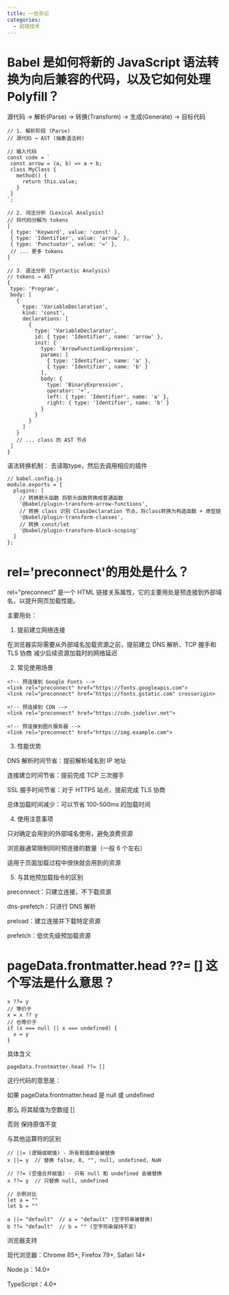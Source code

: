 ```yaml
---
title: 一些杂记
categories:
  - 前端技术
---
```




# Babel 是如何将新的 JavaScript 语法转换为向后兼容的代码，以及它如何处理 Polyfill？

 源代码 → 解析(Parse) → 转换(Transform) → 生成(Generate) → 目标代码
 ```
 // 1. 解析阶段 (Parse)
// 源代码 → AST (抽象语法树)

// 输入代码
const code = `
  const arrow = (a, b) => a + b;
  class MyClass {
    method() {
      return this.value;
    }
  }
`;

// 2. 词法分析 (Lexical Analysis)
// 将代码分解为 tokens
[
  { type: 'Keyword', value: 'const' },
  { type: 'Identifier', value: 'arrow' },
  { type: 'Punctuator', value: '=' },
  // ... 更多 tokens
]

// 3. 语法分析 (Syntactic Analysis) 
// tokens → AST
{
  type: 'Program',
  body: [
    {
      type: 'VariableDeclaration',
      kind: 'const',
      declarations: [
        {
          type: 'VariableDeclarator',
          id: { type: 'Identifier', name: 'arrow' },
          init: {
            type: 'ArrowFunctionExpression',
            params: [
              { type: 'Identifier', name: 'a' },
              { type: 'Identifier', name: 'b' }
            ],
            body: {
              type: 'BinaryExpression',
              operator: '+',
              left: { type: 'Identifier', name: 'a' },
              right: { type: 'Identifier', name: 'b' }
            }
          }
        }
      ]
    }
    // ... class 的 AST 节点
  ]
}
 ```

语法转换机制：
去读取type，然后去调用相应的插件
```
// babel.config.js
module.exports = {
  plugins: [
    // 转换箭头函数 将箭头函数转换成普通函数
    '@babel/plugin-transform-arrow-functions',
    // 转换 class 识别 ClassDeclaration 节点，将class转换为构造函数 + 原型链
    '@babel/plugin-transform-classes',
    // 转换 const/let
    '@babel/plugin-transform-block-scoping'
  ]
};
```

# rel='preconnect'的用处是什么？
rel="preconnect" 是一个 HTML 链接关系属性，它的主要用处是预连接到外部域名，以提升网页加载性能。

主要用处：

1. 提前建立网络连接

在浏览器实际需要从外部域名加载资源之前，提前建立 DNS 解析、TCP 握手和 TLS 协商
减少后续资源加载时的网络延迟

2. 常见使用场景
```
<!-- 预连接到 Google Fonts -->
<link rel="preconnect" href="https://fonts.googleapis.com">
<link rel="preconnect" href="https://fonts.gstatic.com" crossorigin>

<!-- 预连接到 CDN -->
<link rel="preconnect" href="https://cdn.jsdelivr.net">

<!-- 预连接到图片服务器 -->
<link rel="preconnect" href="https://img.example.com">
```
3. 性能优势

DNS 解析时间节省：提前解析域名到 IP 地址

连接建立时间节省：提前完成 TCP 三次握手

SSL 握手时间节省：对于 HTTPS 站点，提前完成 TLS 协商

总体加载时间减少：可以节省 100-500ms 的加载时间

4. 使用注意事项

只对确定会用到的外部域名使用，避免浪费资源

浏览器通常限制同时预连接的数量（一般 6 个左右）

适用于页面加载过程中很快就会用到的资源

5. 与其他预加载指令的区别

preconnect：只建立连接，不下载资源

dns-prefetch：只进行 DNS 解析

preload：建立连接并下载特定资源

prefetch：低优先级预加载资源


# pageData.frontmatter.head ??= [] 这个写法是什么意思？

```
x ??= y
// 等价于
x = x ?? y
// 也等价于
if (x === null || x === undefined) {
  x = y
}
```

 具体含义
 ```
 pageData.frontmatter.head ??= []
 ```
 这行代码的意思是：
 
如果 pageData.frontmatter.head 是 null 或 undefined

那么 将其赋值为空数组 []

否则 保持原值不变

与其他运算符的区别

```
// ||= (逻辑或赋值) - 所有假值都会被替换
x ||= y  // 替换 false, 0, "", null, undefined, NaN

// ??= (空值合并赋值) - 只有 null 和 undefined 会被替换
x ??= y  // 只替换 null, undefined

// 示例对比
let a = ""
let b = ""

a ||= "default"  // a = "default" (空字符串被替换)
b ??= "default"  // b = "" (空字符串保持不变)
```

浏览器支持

现代浏览器：Chrome 85+, Firefox 79+, Safari 14+

Node.js：14.0+

TypeScript：4.0+
